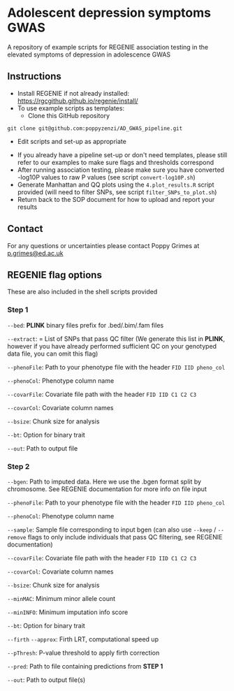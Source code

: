 # Adolescent depression symptoms GWAS

A repository of example scripts for REGENIE association testing in the elevated symptoms of depression in adolescence GWAS

## Instructions

* Install REGENIE if not already installed: https://rgcgithub.github.io/regenie/install/
* To use example scripts as templates:
  + Clone this GitHub repository
```
git clone git@github.com:poppyzenzi/AD_GWAS_pipeline.git
```
  + Edit scripts and set-up as appropriate
* If you already have a pipeline set-up or don't need templates, please still refer to our examples to make sure flags and thresholds correspond 
* After running association testing, please make sure you have converted -log10P values to raw P values (see script `convert-log10P.sh`)
* Generate Manhattan and QQ plots using the `4.plot_results.R` script provided (will need to filter SNPs, see script `filter_SNPs_to_plot.sh`)
* Return back to the SOP document for how to upload and report your results

## Contact

For any questions or uncertainties please contact Poppy Grimes at p.grimes@ed.ac.uk 

## REGENIE flag options

These are also included in the shell scripts provided

### Step 1

`--bed`: **PLINK** binary files prefix for .bed/.bim/.fam files

`--extract`: = List of SNPs that pass QC filter (We generate this list in **PLINK**, however if you have already performed sufficient QC on your genotyped data file, you can omit this flag)

`--phenoFile`: Path to your phenotype file with the header `FID IID pheno_col`

`--phenoCol`: Phenotype column name

`--covarFile`: Covariate file path with the header `FID IID C1 C2 C3`

`--covarCol`: Covariate column names

`--bsize`: Chunk size for analysis

`--bt`: Option for binary trait

`--out`: Path to output file


### Step 2 
`--bgen`: Path to imputed data. Here we use the .bgen format split by chromosome. See REGENIE documentation for more info on file input

`--phenoFile`: Path to your phenotype file with the header `FID IID pheno_col`

`--phenoCol`: Phenotype column name

`--sample`: Sample file corresponding to input bgen (can also use `--keep` / `--remove` flags to only include individuals that pass QC filtering, see REGENIE documentation)

`--covarFile`: Covariate file path with the header `FID IID C1 C2 C3`

`--covarCol`: Covariate column names

`--bsize`: Chunk size for analysis

`--minMAC`: Minimum minor allele count

`--minINFO`: Minimum imputation info score

`--bt`: Option for binary trait

`--firth` `--approx`: Firth LRT, computational speed up

`--pThresh`: P-value threshold to apply firth correction

`--pred`: Path to file containing predictions from **STEP 1**

`--out`: Path to output file(s)


